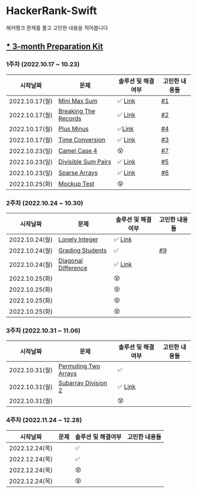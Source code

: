 # HackerRank-Swift
해커랭크 문제를 풀고 고민한 내용을 적어봅니다 

## [* 3-month Preparation Kit](https://www.hackerrank.com/interview/preparation-kits/three-month-preparation-kit/)

### 1주차 (2022.10.17 ~ 10.23)

| 시작날짜 | 문제 | 솔루션 및 해결여부| 고민한 내용들| 
|--|--|--|--| 
| 2022.10.17(월) | [Mini Max Sum](https://www.hackerrank.com/challenges/three-month-preparation-kit-mini-max-sum/problem?isFullScreen=true&h_l=interview&playlist_slugs%5B%5D=preparation-kits&playlist_slugs%5B%5D=three-month-preparation-kit&playlist_slugs%5B%5D=three-month-week-one) | ✅ [Link](https://github.com/heydoy/HackerRank-Swift/blob/main/Solutions/Mini-Max-Sum.swift) | [#1](https://github.com/heydoy/HackerRank-Swift/issues/1)
| 2022.10.17(월) | [Breaking The Records](https://www.hackerrank.com/challenges/three-month-preparation-kit-breaking-best-and-worst-records/problem?isFullScreen=true&h_l=interview&playlist_slugs%5B%5D=preparation-kits&playlist_slugs%5B%5D=three-month-preparation-kit&playlist_slugs%5B%5D=three-month-week-one) | ✅ [Link](https://github.com/heydoy/HackerRank-Swift/blob/main/Solutions/Breaking-The-Records.swift) | [#2](https://github.com/heydoy/HackerRank-Swift/issues/2)
| 2022.10.17(월) | [Plus Minus](https://www.hackerrank.com/challenges/three-month-preparation-kit-plus-minus/problem?isFullScreen=true&h_l=interview&playlist_slugs%5B%5D=preparation-kits&playlist_slugs%5B%5D=three-month-preparation-kit&playlist_slugs%5B%5D=three-month-week-one) | ✅[Link](https://github.com/heydoy/HackerRank-Swift/blob/main/Solutions/Plus-Minus.swift) | [#4](https://github.com/heydoy/HackerRank-Swift/issues/4)
| 2022.10.17(월) | [Time Conversion](https://www.hackerrank.com/challenges/three-month-preparation-kit-time-conversion/problem?isFullScreen=true&h_l=interview&playlist_slugs%5B%5D=preparation-kits&playlist_slugs%5B%5D=three-month-preparation-kit&playlist_slugs%5B%5D=three-month-week-one) | ✅ [Link](https://github.com/heydoy/HackerRank-Swift/blob/main/Solutions/Time-Conversion) | [#3](https://github.com/heydoy/HackerRank-Swift/issues/3)
| 2022.10.23(일) | [Camel Case 4](https://www.hackerrank.com/challenges/three-month-preparation-kit-camel-case/problem?isFullScreen=true&h_l=interview&playlist_slugs%5B%5D=preparation-kits&playlist_slugs%5B%5D=three-month-preparation-kit&playlist_slugs%5B%5D=three-month-week-one) | 😵 []() | [#7](https://github.com/heydoy/HackerRank-Swift/issues/7)
| 2022.10.23(일) | [Divisible Sum Pairs](https://www.hackerrank.com/challenges/three-month-preparation-kit-divisible-sum-pairs/problem?isFullScreen=true&h_l=interview&playlist_slugs%5B%5D=preparation-kits&playlist_slugs%5B%5D=three-month-preparation-kit&playlist_slugs%5B%5D=three-month-week-one) | ✅ [Link](https://github.com/heydoy/HackerRank-Swift/blob/main/Solutions/Divisible-Sum-Pairs.swift) | [#5](https://github.com/heydoy/HackerRank-Swift/issues/5)
| 2022.10.23(일) | [Sparse Arrays](https://www.hackerrank.com/challenges/three-month-preparation-kit-sparse-arrays/problem?isFullScreen=true&h_l=interview&playlist_slugs%5B%5D=preparation-kits&playlist_slugs%5B%5D=three-month-preparation-kit&playlist_slugs%5B%5D=three-month-week-one) | ✅ [Link](https://github.com/heydoy/HackerRank-Swift/blob/main/Solutions/Sparse-Arrays.swift) | [#6](https://github.com/heydoy/HackerRank-Swift/issues/6)
| 2022.10.25(화) | [Mockup Test](https://www.hackerrank.com/test/6o9hgar5a32/questions)| 😵 []() | []()


### 2주차 (2022.10.24 ~ 10.30)

| 시작날짜 | 문제 | 솔루션 및 해결여부| 고민한 내용들| 
|--|--|--|--| 
| 2022.10.24(월) | [Lonely Integer](https://www.hackerrank.com/challenges/three-month-preparation-kit-lonely-integer/problem)| ✅ [Link](https://github.com/heydoy/HackerRank-Swift/blob/main/Solutions/Lonely-Integer.swift) | []()
| 2022.10.24(월) | [Grading Students](https://www.hackerrank.com/challenges/three-month-preparation-kit-grading/problem)| ✅ []() | [#9](https://github.com/heydoy/HackerRank-Swift/issues/9)
| 2022.10.24(월) | [Diagonal Difference](https://www.hackerrank.com/challenges/three-month-preparation-kit-diagonal-difference/problem)| ✅ [Link](https://github.com/heydoy/HackerRank-Swift/blob/main/Solutions/Diagonal-Difference.swift) | []()
| 2022.10.25(화) | []()| 😵 []() | []()
| 2022.10.25(화) | []()| 😵 []() | []()
| 2022.10.25(화) | []()| 😵 []() | []()
| 2022.10.25(화) | []()| 😵 []() | []()

### 3주차 (2022.10.31 ~ 11.06)

| 시작날짜 | 문제 | 솔루션 및 해결여부| 고민한 내용들| 
|--|--|--|--| 
| 2022.10.31(월) | [Permuting Two Arrays](https://www.hackerrank.com/challenges/three-month-preparation-kit-two-arrays/problem)| ✅ []() | []()
| 2022.10.31(월) | [Subarray Division 2]()| ✅ [Link](https://github.com/heydoy/HackerRank-Swift/blob/main/Solutions/Subarray-Division-2.swift) | []()
| 2022.10.31(월) | []()| 😵 []() | []()

### 4주차 (2022.11.24 ~ 12.28)
| 시작날짜 | 문제 | 솔루션 및 해결여부| 고민한 내용들| 
|--|--|--|--| 
| 2022.12.24(목) | []()| ✅ []() | []()
| 2022.12.24(목) | []()| ✅ []() | []()
| 2022.12.24(목) | []()| 😵 []() | []()
| 2022.12.24(목) | []()| 😵 []() | []()
